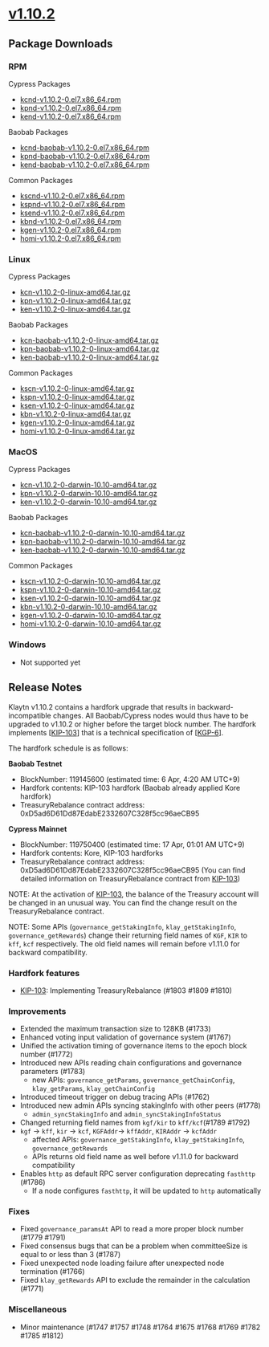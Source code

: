 # [v1.10.2](https://docs.kaia.io/nodes/downloads/v1.10.2)

## Package Downloads

### RPM <a id="rpm"></a>

Cypress Packages
- [kcnd-v1.10.2-0.el7.x86_64.rpm](https://packages.klaytn.net/klaytn/v1.10.2/kcnd-v1.10.2-0.el7.x86_64.rpm)
- [kpnd-v1.10.2-0.el7.x86_64.rpm](https://packages.klaytn.net/klaytn/v1.10.2/kpnd-v1.10.2-0.el7.x86_64.rpm)
- [kend-v1.10.2-0.el7.x86_64.rpm](https://packages.klaytn.net/klaytn/v1.10.2/kend-v1.10.2-0.el7.x86_64.rpm)

Baobab Packages
- [kcnd-baobab-v1.10.2-0.el7.x86_64.rpm](https://packages.klaytn.net/klaytn/v1.10.2/kcnd-baobab-v1.10.2-0.el7.x86_64.rpm)
- [kpnd-baobab-v1.10.2-0.el7.x86_64.rpm](https://packages.klaytn.net/klaytn/v1.10.2/kpnd-baobab-v1.10.2-0.el7.x86_64.rpm)
- [kend-baobab-v1.10.2-0.el7.x86_64.rpm](https://packages.klaytn.net/klaytn/v1.10.2/kend-baobab-v1.10.2-0.el7.x86_64.rpm)

Common Packages
- [kscnd-v1.10.2-0.el7.x86_64.rpm](https://packages.klaytn.net/klaytn/v1.10.2/kscnd-v1.10.2-0.el7.x86_64.rpm)
- [kspnd-v1.10.2-0.el7.x86_64.rpm](https://packages.klaytn.net/klaytn/v1.10.2/kspnd-v1.10.2-0.el7.x86_64.rpm)
- [ksend-v1.10.2-0.el7.x86_64.rpm](https://packages.klaytn.net/klaytn/v1.10.2/ksend-v1.10.2-0.el7.x86_64.rpm)
- [kbnd-v1.10.2-0.el7.x86_64.rpm](https://packages.klaytn.net/klaytn/v1.10.2/kbnd-v1.10.2-0.el7.x86_64.rpm)
- [kgen-v1.10.2-0.el7.x86_64.rpm](https://packages.klaytn.net/klaytn/v1.10.2/kgen-v1.10.2-0.el7.x86_64.rpm)
- [homi-v1.10.2-0.el7.x86_64.rpm](https://packages.klaytn.net/klaytn/v1.10.2/homi-v1.10.2-0.el7.x86_64.rpm)

### Linux <a id="linux"></a>

Cypress Packages
- [kcn-v1.10.2-0-linux-amd64.tar.gz](https://packages.klaytn.net/klaytn/v1.10.2/kcn-v1.10.2-0-linux-amd64.tar.gz)
- [kpn-v1.10.2-0-linux-amd64.tar.gz](https://packages.klaytn.net/klaytn/v1.10.2/kpn-v1.10.2-0-linux-amd64.tar.gz)
- [ken-v1.10.2-0-linux-amd64.tar.gz](https://packages.klaytn.net/klaytn/v1.10.2/ken-v1.10.2-0-linux-amd64.tar.gz)

Baobab Packages
- [kcn-baobab-v1.10.2-0-linux-amd64.tar.gz](https://packages.klaytn.net/klaytn/v1.10.2/kcn-baobab-v1.10.2-0-linux-amd64.tar.gz)
- [kpn-baobab-v1.10.2-0-linux-amd64.tar.gz](https://packages.klaytn.net/klaytn/v1.10.2/kpn-baobab-v1.10.2-0-linux-amd64.tar.gz)
- [ken-baobab-v1.10.2-0-linux-amd64.tar.gz](https://packages.klaytn.net/klaytn/v1.10.2/ken-baobab-v1.10.2-0-linux-amd64.tar.gz)

Common Packages
- [kscn-v1.10.2-0-linux-amd64.tar.gz](https://packages.klaytn.net/klaytn/v1.10.2/kscn-v1.10.2-0-linux-amd64.tar.gz)
- [kspn-v1.10.2-0-linux-amd64.tar.gz](https://packages.klaytn.net/klaytn/v1.10.2/kspn-v1.10.2-0-linux-amd64.tar.gz)
- [ksen-v1.10.2-0-linux-amd64.tar.gz](https://packages.klaytn.net/klaytn/v1.10.2/ksen-v1.10.2-0-linux-amd64.tar.gz)
- [kbn-v1.10.2-0-linux-amd64.tar.gz](https://packages.klaytn.net/klaytn/v1.10.2/kbn-v1.10.2-0-linux-amd64.tar.gz)
- [kgen-v1.10.2-0-linux-amd64.tar.gz](https://packages.klaytn.net/klaytn/v1.10.2/kgen-v1.10.2-0-linux-amd64.tar.gz)
- [homi-v1.10.2-0-linux-amd64.tar.gz](https://packages.klaytn.net/klaytn/v1.10.2/homi-v1.10.2-0-linux-amd64.tar.gz)


### MacOS <a id="macos"></a>

Cypress Packages
- [kcn-v1.10.2-0-darwin-10.10-amd64.tar.gz](https://packages.klaytn.net/klaytn/v1.10.2/kcn-v1.10.2-0-darwin-10.10-amd64.tar.gz)
- [kpn-v1.10.2-0-darwin-10.10-amd64.tar.gz](https://packages.klaytn.net/klaytn/v1.10.2/kpn-v1.10.2-0-darwin-10.10-amd64.tar.gz)
- [ken-v1.10.2-0-darwin-10.10-amd64.tar.gz](https://packages.klaytn.net/klaytn/v1.10.2/ken-v1.10.2-0-darwin-10.10-amd64.tar.gz)

Baobab Packages
- [kcn-baobab-v1.10.2-0-darwin-10.10-amd64.tar.gz](https://packages.klaytn.net/klaytn/v1.10.2/kcn-baobab-v1.10.2-0-darwin-10.10-amd64.tar.gz)
- [kpn-baobab-v1.10.2-0-darwin-10.10-amd64.tar.gz](https://packages.klaytn.net/klaytn/v1.10.2/kpn-baobab-v1.10.2-0-darwin-10.10-amd64.tar.gz)
- [ken-baobab-v1.10.2-0-darwin-10.10-amd64.tar.gz](https://packages.klaytn.net/klaytn/v1.10.2/ken-baobab-v1.10.2-0-darwin-10.10-amd64.tar.gz)

Common Packages
- [kscn-v1.10.2-0-darwin-10.10-amd64.tar.gz](https://packages.klaytn.net/klaytn/v1.10.2/kscn-v1.10.2-0-darwin-10.10-amd64.tar.gz)
- [kspn-v1.10.2-0-darwin-10.10-amd64.tar.gz](https://packages.klaytn.net/klaytn/v1.10.2/kspn-v1.10.2-0-darwin-10.10-amd64.tar.gz)
- [ksen-v1.10.2-0-darwin-10.10-amd64.tar.gz](https://packages.klaytn.net/klaytn/v1.10.2/ksen-v1.10.2-0-darwin-10.10-amd64.tar.gz)
- [kbn-v1.10.2-0-darwin-10.10-amd64.tar.gz](https://packages.klaytn.net/klaytn/v1.10.2/kbn-v1.10.2-0-darwin-10.10-amd64.tar.gz)
- [kgen-v1.10.2-0-darwin-10.10-amd64.tar.gz](https://packages.klaytn.net/klaytn/v1.10.2/kgen-v1.10.2-0-darwin-10.10-amd64.tar.gz)
- [homi-v1.10.2-0-darwin-10.10-amd64.tar.gz](https://packages.klaytn.net/klaytn/v1.10.2/homi-v1.10.2-0-darwin-10.10-amd64.tar.gz)

### Windows <a id="windows"></a>

- Not supported yet


## Release Notes

Klaytn v1.10.2 contains a hardfork upgrade that results in backward-incompatible changes. All Baobab/Cypress nodes would thus have to be upgraded to v1.10.2 or higher before the target block number. The hardfork implements [[KIP-103](https://kips.klaytn.foundation/KIPs/kip-103)] that is a technical specification of [[KGP-6](https://govforum.klaytn.foundation/t/kgp-6-proposal-to-establish-a-sustainable-and-verifiable-klay-token-economy/157)].

The hardfork schedule is as follows:

**Baobab Testnet**
- BlockNumber: 119145600 (estimated time: 6 Apr, 4:20 AM UTC+9)
- Hardfork contents: KIP-103 hardfork (Baobab already applied Kore hardfork)
- TreasuryRebalance contract address: 0xD5ad6D61Dd87EdabE2332607C328f5cc96aeCB95

**Cypress Mainnet**
- BlockNumber: 119750400 (estimated time: 17 Apr, 01:01 AM UTC+9)
- Hardfork contents: Kore, KIP-103 hardforks 
- TreasuryRebalance contract address: 0xD5ad6D61Dd87EdabE2332607C328f5cc96aeCB95
(You can find detailed information on TreasuryRebalance contract from [KIP-103](https://kips.klaytn.foundation/KIPs/kip-103))

NOTE: At the activation of [KIP-103](https://github.com/klaytn/kips/pull/104), the balance of the Treasury account will be changed in an unusual way. You can find the change result on the TreasuryRebalance contract.

NOTE: Some APIs (`governance_getStakingInfo`, `klay_getStakingInfo`, `governance_getRewards`) change their returning field names of `KGF`, `KIR` to `kff`, `kcf` respectively. The old field names will remain before v1.11.0 for backward compatibility.


### Hardfork features 
- [KIP-103](https://kips.klaytn.foundation/KIPs/kip-103): Implementing TreasuryRebalance (#1803 #1809 #1810)
 

### Improvements
- Extended the maximum transaction size to 128KB (#1733)
- Enhanced voting input validation of governance system (#1767)
- Unified the activation timing of governance items to the epoch block number (#1772)
- Introduced new APIs reading chain configurations and governance parameters (#1783)
	- new APIs: `governance_getParams`, `governance_getChainConfig`, `klay_getParams`, `klay_getChainConfig`
- Introduced timeout trigger on debug tracing APIs (#1762)
- Introduced new admin APIs syncing stakingInfo with other peers (#1778)
	- `admin_syncStakingInfo` and `admin_syncStakingInfoStatus`
- Changed returning field names from `kgf/kir` to `kff/kcf`(#1789 #1792)
- `kgf` -> `kff`, `kir` -> `kcf`, `KGFAddr`-> `kffAddr`, `KIRAddr` -> `kcfAddr`
	- affected APIs: `governance_getStakingInfo`, `klay_getStakingInfo`, `governance_getRewards`
	- APIs returns old field name as well before v1.11.0 for backward compatibility
- Enables `http` as default RPC server configuration deprecating `fasthttp` (#1786)
	- If a node configures `fasthttp`, it will be updated to `http` automatically


### Fixes
- Fixed `governance_paramsAt` API to read a more proper block number (#1779 #1791)
- Fixed consensus bugs that can be a problem when committeeSize is equal to or less than 3 (#1787)
- Fixed unexpected node loading failure after unexpected node termination (#1766)
- Fixed `klay_getRewards` API to exclude the remainder in the calculation (#1771)


### Miscellaneous
- Minor maintenance (#1747 #1757 #1748 #1764 #1675 #1768 #1769 #1782 #1785 #1812)
